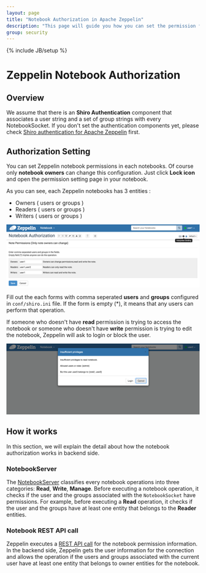 ```yaml
---
layout: page
title: "Notebook Authorization in Apache Zeppelin"
description: "This page will guide you how you can set the permission for Zeppelin notebooks. This document assumes that Apache Shiro authentication was set up."
group: security
---
```

<!--
Licensed under the Apache License, Version 2.0 (the "License");
you may not use this file except in compliance with the License.
You may obtain a copy of the License at

http://www.apache.org/licenses/LICENSE-2.0

Unless required by applicable law or agreed to in writing, software
distributed under the License is distributed on an "AS IS" BASIS,
WITHOUT WARRANTIES OR CONDITIONS OF ANY KIND, either express or implied.
See the License for the specific language governing permissions and
limitations under the License.
-->
{% include JB/setup %}

# Zeppelin Notebook Authorization

<div id="toc"></div>

## Overview
We assume that there is an **Shiro Authentication** component that associates a user string and a set of group strings with every NotebookSocket. 
If you don't set the authentication components yet, please check [Shiro authentication for Apache Zeppelin](./shiroauthentication.html) first.

## Authorization Setting
You can set Zeppelin notebook permissions in each notebooks. Of course only **notebook owners** can change this configuration. 
Just click **Lock icon** and open the permission setting page in your notebook.

As you can see, each Zeppelin notebooks has 3 entities : 

* Owners ( users or groups )
* Readers ( users or groups )
* Writers ( users or groups )

<center><img src="../assets/themes/zeppelin/img/docs-img/permission_setting.png"></center>

Fill out the each forms with comma seperated **users** and **groups** configured in `conf/shiro.ini` file.
If the form is empty (*), it means that any users can perform that operation.

If someone who doesn't have **read** permission is trying to access the notebook or someone who doesn't have **write** permission is trying to edit the notebook, Zeppelin will ask to login or block the user. 

<center><img src="../assets/themes/zeppelin/img/docs-img/insufficient_privileges.png"></center>

## How it works
In this section, we will explain the detail about how the notebook authorization works in backend side.

### NotebookServer
The [NotebookServer](https://github.com/apache/zeppelin/blob/master/zeppelin-server/src/main/java/org/apache/zeppelin/socket/NotebookServer.java) classifies every notebook operations into three categories: **Read**, **Write**, **Manage**.
Before executing a notebook operation, it checks if the user and the groups associated with the `NotebookSocket` have permissions. 
For example, before executing a **Read** operation, it checks if the user and the groups have at least one entity that belongs to the **Reader** entities.

### Notebook REST API call
Zeppelin executes a [REST API call](https://github.com/apache/zeppelin/blob/master/zeppelin-server/src/main/java/org/apache/zeppelin/rest/NotebookRestApi.java) for the notebook permission information.
In the backend side, Zeppelin gets the user information for the connection and allows the operation if the users and groups
associated with the current user have at least one entity that belongs to owner entities for the notebook.
